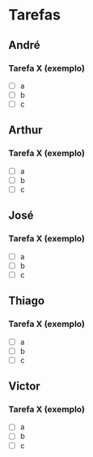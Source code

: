 # Tarefas

## André
### Tarefa X (exemplo)
- [ ] a
- [ ] b
- [ ] c

## Arthur
### Tarefa X (exemplo)
- [ ] a
- [ ] b
- [ ] c

## José
### Tarefa X (exemplo)
- [ ] a
- [ ] b
- [ ] c
  
## Thiago
### Tarefa X (exemplo)
- [ ] a
- [ ] b
- [ ] c
  
## Victor
### Tarefa X (exemplo)
- [ ] a
- [ ] b
- [ ] c
